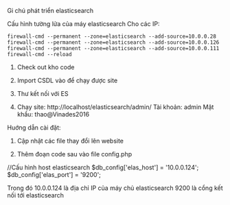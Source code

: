 Gi chú phát triển elasticsearch

Cấu hình tường lửa của máy elasticsearch Cho các IP:
```
firewall-cmd --permanent --zone=elasticsearch --add-source=10.0.0.28
firewall-cmd --permanent --zone=elasticsearch --add-source=10.0.0.126
firewall-cmd --permanent --zone=elasticsearch --add-source=10.0.0.111
firewall-cmd --reload
```

1) Check out kho code

2) Import CSDL vào để chạy được site

3) Thư kết nối với ES

3) Chạy site:
http://localhost/elasticsearch/admin/
Tài khoản: admin
Mật khẩu: thao@Vinades2016

Huớng dẫn cài đặt:

1) Cập nhật các file thay đổi lên website

2) Thêm đoạn code sau vào file config.php

//Cấu hình host elasticsearch
$db_config['elas_host'] = '10.0.0.124'; 
$db_config['elas_port'] = '9200';

Trong đó 10.0.0.124 là địa chỉ IP của máy chủ elasticsearch
9200 là cổng kết nối tới elasticsearch






